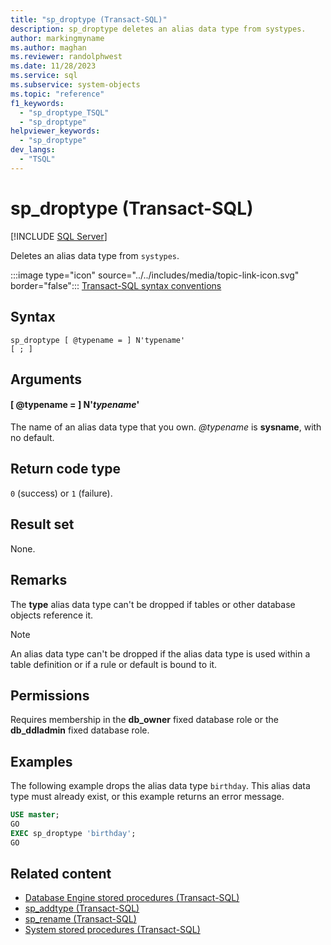```yaml
---
title: "sp_droptype (Transact-SQL)"
description: sp_droptype deletes an alias data type from systypes.
author: markingmyname
ms.author: maghan
ms.reviewer: randolphwest
ms.date: 11/28/2023
ms.service: sql
ms.subservice: system-objects
ms.topic: "reference"
f1_keywords:
  - "sp_droptype_TSQL"
  - "sp_droptype"
helpviewer_keywords:
  - "sp_droptype"
dev_langs:
  - "TSQL"
---
```

# sp_droptype (Transact-SQL)

[!INCLUDE [SQL Server](../../includes/applies-to-version/sqlserver.md)]

Deletes an alias data type from `systypes`.

:::image type="icon" source="../../includes/media/topic-link-icon.svg" border="false"::: [Transact-SQL syntax conventions](../../t-sql/language-elements/transact-sql-syntax-conventions-transact-sql.md)

## Syntax

```syntaxsql
sp_droptype [ @typename = ] N'typename'
[ ; ]
```

## Arguments

#### [ @typename = ] N'*typename*'

The name of an alias data type that you own. *@typename* is **sysname**, with no default.

## Return code type

`0` (success) or `1` (failure).

## Result set

None.

## Remarks

The **type** alias data type can't be dropped if tables or other database objects reference it.

> [!NOTE]  
> An alias data type can't be dropped if the alias data type is used within a table definition or if a rule or default is bound to it.

## Permissions

Requires membership in the **db_owner** fixed database role or the **db_ddladmin** fixed database role.

## Examples

The following example drops the alias data type `birthday`. This alias data type must already exist, or this example returns an error message.

```sql
USE master;
GO
EXEC sp_droptype 'birthday';
GO
```

## Related content

- [Database Engine stored procedures (Transact-SQL)](database-engine-stored-procedures-transact-sql.md)
- [sp_addtype (Transact-SQL)](sp-addtype-transact-sql.md)
- [sp_rename (Transact-SQL)](sp-rename-transact-sql.md)
- [System stored procedures (Transact-SQL)](system-stored-procedures-transact-sql.md)
